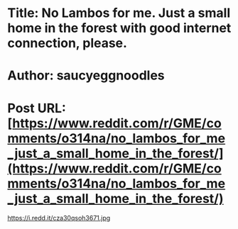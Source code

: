 # Title: No Lambos for me. Just a small home in the forest with good internet connection, please.
# Author: saucyeggnoodles
# Post URL: [https://www.reddit.com/r/GME/comments/o314na/no_lambos_for_me_just_a_small_home_in_the_forest/](https://www.reddit.com/r/GME/comments/o314na/no_lambos_for_me_just_a_small_home_in_the_forest/)


https://i.redd.it/cza30qsoh3671.jpg